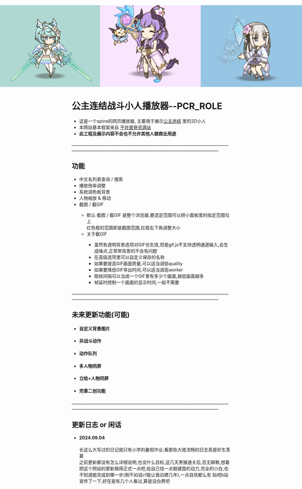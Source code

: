 <div style="display: flex; justify-content: center; align-items: center;"> 
<img src='/gif/1★ 雪菲（公主） 庆祝-角色特有.gif' height=260>
<img src='/gif/3★ 帆稀（夏日） 庆祝-角色特有.gif' height=260>
<img src='/gif/3★ 爱蜜莉雅（夏日） 庆祝-角色特有.gif' height=260>
</div>
<h1>公主连结战斗小人播放器--PCR_ROLE</h1>
<ul>
<li>这是一个spine的网页播放器, 主要用于展示<a href='https://priconne-redive.jp/'>公主连结</a> 里的2D小人</li>
<li>本网站基本框架来自 <a href='https://redive.estertion.win/'>干炸里脊资源站</a></li>
<li><strong>此工程及展示内容不会也不允许其他人做商业用途</strong></li>
</ul>
_______________________________________________________________________________________________________________________________________________________
<h2>功能</h2>
<ul>
<li>中文名列表查询 / 搜索</li>
<li>播放倍率调整</li>
<li>系统调色板背景</li>
<li>人物缩放 & 移动</li>
<li>截图 / 截GIF</li>
<ul>
<li>默认 截图 / 截GIF 是整个浏览器,要选定范围可以把小面板里的指定范围勾上<br>红色框的范围即是截图范围,红框右下角调整大小</li>
<li>关于截GIF</li>
<ul>
<li>虽然有透明背景选项对GIF也生效,但是gif.js不支持透明通道输入,会生成噪点,正常带背景的不会有问题</li>
<li>在高级选项里可以自定义保存的名称</li>
<li>如果要提高GIF画面质量,可以适当调低quality</li>
<li>如果要降低GIF导出时间,可以适当调高worker</li>
<li>取帧间隔可以当成一个GIF里有多少个画面,越低画面越多</li>
<li>帧延时控制一个画面的显示时间,一般不需要</li>
</ul>
</ul>
</ul>
_______________________________________________________________________________________________________________________________________________________
<h2>未来更新功能(可能)</h2>
<ul>
<li><h4>自定义背景图片</h4></li>
<li><h4>非战斗动作</h4></li>
<li><h4>动作队列</h4></li>
<li><h4>多人物同屏</h4></li>
<li><h4>立绘+人物同屏</h4></li>
<li><h4>完善二创功能</h4></li>
</ul>
_______________________________________________________________________________________________________________________________________________________
<h2>更新日志 or 闲话</h2>
<ul>
<h4><li>2024.09.04</h4></li>
长这么大写过的日记就只有小学的暑假作业,看那些大佬流畅的日志真是好生羡慕<br>
之前更新都没有怎么详细说明,也没什么目标,这几天黑猴通关后,百无聊赖,想着把这个网站的更新搞得正式一点吧,给自己找一点敲键盘的动力,完全的小白,也不知道能完成到哪一步(倒不如说cf能让我白嫖几年),一点自信都么有 贴吧b站宣传了一下,好在是有几个人看过,算是没白费吧
</ul>
